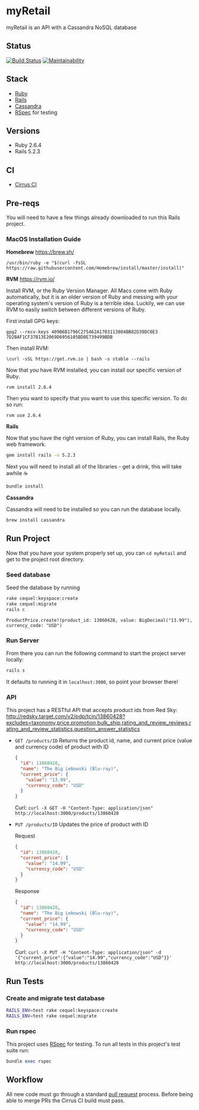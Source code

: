 # myRetail
myRetail is an API with a Cassandra NoSQL database

## Status
[![Build Status](https://api.cirrus-ci.com/github/StabbyMcDuck/myRetail.svg)](https://cirrus-ci.com/github/StabbyMcDuck/myRetail)
[![Maintainability](https://api.codeclimate.com/v1/badges/2e8fc2fe4f3a071bc0e4/maintainability)](https://codeclimate.com/github/StabbyMcDuck/myRetail/maintainability)

## Stack
* [Ruby](https://www.ruby-lang.org/en/)
* [Rails](https://rubyonrails.org/)
* [Cassandra](http://cassandra.apache.org/)
* [RSpec](https://rspec.info/) for testing

## Versions
* Ruby 2.6.4
* Rails 5.2.3

## CI
* [Cirrus CI](https://cirrus-ci.org/)

## Pre-reqs
You will need to have a few things already downloaded to run this Rails project.

### MacOS Installation Guide

**Homebrew** https://brew.sh/ 

```
/usr/bin/ruby -e "$(curl -fsSL https://raw.githubusercontent.com/Homebrew/install/master/install)"
```

**RVM** https://rvm.io/

Install RVM, or the Ruby Version Manager. All Macs come with Ruby automatically, but it is an older version of Ruby
and messing with your operating system's version of Ruby is a terrible idea.  Luckily, we can use RVM to easily switch 
between different versions of Ruby. 

First install GPG keys:
```
gpg2 --recv-keys 409B6B1796C275462A1703113804BB82D39DC0E3 7D2BAF1CF37B13E2069D6956105BD0E739499BDB
```

Then install RVM: 
```
\curl -sSL https://get.rvm.io | bash -s stable --rails
```

Now that you have RVM installed, you can install our specific version of Ruby.

```
rvm install 2.6.4
```

Then you want to specify that you want to use this specific version. To do so run:

```
rvm use 2.6.4
```
**Rails**

Now that you have the right version of Ruby, you can install Rails, the Ruby web framework. 

```sh
gem install rails -v 5.2.3
```

Next you will need to install all of the libraries - get a drink, this will take awhile ☕️

```sh
bundle install
```

**Cassandra**

Cassandra will need to be installed so you can run the database locally.  

```sh
brew install cassandra
```


## Run Project

Now that you have your system properly set up, you can `cd myRetail` and get to the project root directory.

### Seed database

Seed the database by running

```sh
rake cequel:keyspace:create
rake cequel:migrate
rails c
```

```irb
ProductPrice.create!(product_id: 13860428, value: BigDecimal("13.99"), currency_code: "USD")
```

### Run Server

From there you can run the following command to start the project server locally:

```ruby
rails s
```

It defaults to running it in `localhost:3000`, so point your browser there!

### API

This project has a RESTful API that accepts product ids from 
Red Sky: http://redsky.target.com/v2/pdp/tcin/13860428?excludes=taxonomy,price,promotion,bulk_ship,rating_and_review_reviews,rating_and_review_statistics,question_answer_statistics

* `GET /products/ID`
   Returns the product id, name, and current price (value and currency code) of product with ID
   ```json 
   {
     "id": 13860428,
     "name": "The Big Lebowski (Blu-ray)",
     "current_price": {
       "value": "13.99",
       "currency_code": "USD"
     }
   }
   ```
   
   Curl: `curl -X GET -H "Content-Type: application/json" http://localhost:3000/products/13860428`
* `PUT /products/ID`
  Updates the price of product with ID
  
  Request
  
  ```json
  {
    "id": 13860428,
    "current_price": {
      "value": "14.99",
      "currency_code": "USD"
    }
  }
  ```
  
  Response
  
  ```json
  {
    "id": 13860428,
    "name": "The Big Lebowski (Blu-ray)",
    "current_price": {
      "value": "14.99",
      "currency_code": "USD"
    }
  }
  ```
  
  Curl: `curl -X PUT -H "Content-Type: application/json" -d '{"current_price":{"value":"14.99","currency_code":"USD"}}' http://localhost:3000/products/13860428`

## Run Tests

### Create and migrate test database

```sh
RAILS_ENV=test rake cequel:keyspace:create
RAILS_ENV=test rake cequel:migrate
```

### Run rspec

This project uses [RSpec](https://rspec.info/) for testing. To run all tests in this project's test suite run:

```ruby
bundle exec rspec
```

## Workflow

All new code must go through a standard [pull request](https://help.github.com/en/articles/about-pull-requests) process.  Before being able to merge PRs the Cirrus CI build must pass.  

